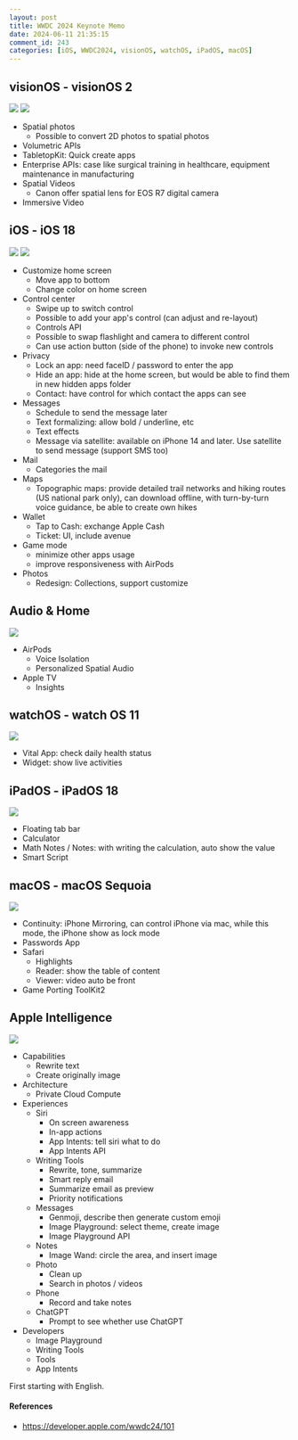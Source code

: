 ```yaml
---
layout: post
title: WWDC 2024 Keynote Memo
date: 2024-06-11 21:35:15
comment_id: 243
categories: [iOS, WWDC2024, visionOS, watchOS, iPadOS, macOS]
---
```


## visionOS - visionOS 2

![](/images/2024-06-11-WWDC-2024-Keynote-Memo/SpatialPhotos.png)
![](/images/2024-06-11-WWDC-2024-Keynote-Memo/VisionOS2.png)

- Spatial photos
  - Possible to convert 2D photos to spatial photos
- Volumetric APIs
- TabletopKit: Quick create apps
- Enterprise APIs: case like surgical training in healthcare, equipment maintenance in manufacturing
- Spatial Videos
  - Canon offer spatial lens for EOS R7 digital camera
- Immersive Video

## iOS - iOS 18

![](/images/2024-06-11-WWDC-2024-Keynote-Memo/iOS18.png)
![](/images/2024-06-11-WWDC-2024-Keynote-Memo/Maps.png)

- Customize home screen
  - Move app to bottom
  - Change color on home screen
- Control center
  - Swipe up to switch control
  - Possible to add your app's control (can adjust and re-layout)
  - Controls API
  - Possible to swap flashlight and camera to different control
  - Can use action button (side of the phone) to invoke new controls
- Privacy
  - Lock an app: need faceID / password to enter the app
  - Hide an app: hide at the home screen, but would be able to find them in new hidden apps folder
  - Contact: have control for which contact the apps can see
- Messages
  - Schedule to send the message later
  - Text formalizing: allow bold / underline, etc
  - Text effects
  - Message via satellite: available on iPhone 14 and later. Use satellite to send message (support SMS too)
- Mail
  - Categories the mail
- Maps
  - Topographic maps: provide detailed trail networks and hiking routes (US national park only), can download offline, with turn-by-turn voice guidance, be able to create own hikes
- Wallet
  - Tap to Cash: exchange Apple Cash
  - Ticket: UI, include avenue
- Game mode
  - minimize other apps usage
  - improve responsiveness with AirPods
- Photos
  - Redesign: Collections, support customize

## Audio & Home

![](/images/2024-06-11-WWDC-2024-Keynote-Memo/AudioHome.png)

- AirPods
  - Voice Isolation
  - Personalized Spatial Audio
- Apple TV
  - Insights

## watchOS - watch OS 11

![](/images/2024-06-11-WWDC-2024-Keynote-Memo/WatchOS.png)

- Vital App: check daily health status
- Widget: show live activities

## iPadOS - iPadOS 18

![](/images/2024-06-11-WWDC-2024-Keynote-Memo/iPadOS18.png)

- Floating tab bar
- Calculator
- Math Notes / Notes: with writing the calculation, auto show the value
- Smart Script

## macOS - macOS Sequoia

![](/images/2024-06-11-WWDC-2024-Keynote-Memo/macOS.png)

- Continuity: iPhone Mirroring, can control iPhone via mac, while this mode, the iPhone show as lock mode
- Passwords App
- Safari
  - Highlights
  - Reader: show the table of content
  - Viewer: video auto be front
- Game Porting ToolKit2

## Apple Intelligence

![](/images/2024-06-11-WWDC-2024-Keynote-Memo/AppleIntelligence.png)

- Capabilities
  - Rewrite text
  - Create originally image
- Architecture
  - Private Cloud Compute
- Experiences
  - Siri
    - On screen awareness
    - In-app actions
    - App Intents: tell siri what to do
    - App Intents API
  - Writing Tools
    - Rewrite, tone, summarize
    - Smart reply email
    - Summarize email as preview
    - Priority notifications
  - Messages
    - Genmoji, describe then generate custom emoji
    - Image Playground: select theme, create image
    - Image Playground API
  - Notes
    - Image Wand: circle the area, and insert image
  - Photo
    - Clean up
    - Search in photos / videos
  - Phone
    - Record and take notes
  - ChatGPT
    - Prompt to see whether use ChatGPT
- Developers
  - Image Playground
  - Writing Tools
  - Tools
  - App Intents

First starting with English.

#### References

- <https://developer.apple.com/wwdc24/101>
